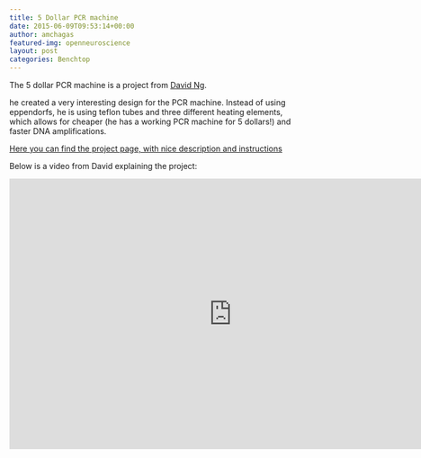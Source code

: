 ```yaml
---
title: 5 Dollar PCR machine
date: 2015-06-09T09:53:14+00:00
author: amchagas
featured-img: openneuroscience
layout: post
categories: Benchtop
---
```


The 5 dollar PCR machine is a project from [David Ng](https://hackaday.io/dnhkng).

he created a very interesting design for the PCR machine. Instead of using eppendorfs, he is using teflon tubes and three different heating elements, which allows for cheaper (he has a working PCR machine for 5 dollars!) and faster DNA amplifications.

[Here you can find the project page, with nice description and instructions](https://hackaday.io/project/1864-5-dna-replicator)

Below is a video from David explaining the project:

<iframe width="790" height="481" src="https://www.youtube.com/embed/S9Fq5CGj9Kg" frameborder="0" allow="accelerometer; autoplay; encrypted-media; gyroscope; picture-in-picture" allowfullscreen></iframe>
